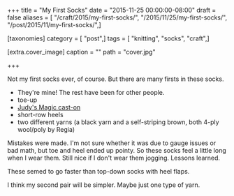+++
title = "My First Socks"
date = "2015-11-25 00:00:00-08:00"
draft = false
aliases = [ "/craft/2015/my-first-socks/", "/2015/11/25/my-first-socks/", "/post/2015/11/my-first-socks/",]

[taxonomies]
category = [ "post",]
tags = [ "knitting", "socks", "craft",]

[extra.cover_image]
caption = ""
path = "cover.jpg"

+++

Not my first socks ever, of course. But there are many firsts in these socks.
<!--more-->

* They're mine! The rest have been for other people.
* toe-up
* [Judy's Magic cast-on][]
* short-row heels
* two different yarns (a black yarn and a self-striping brown, both 4-ply wool/poly by Regia)

Mistakes were made. I'm not sure whether it was due to gauge issues or bad
math, but toe and heel ended up pointy. So these socks feel a little long
when I wear them. Still nice if I don't wear them jogging. Lessons learned.

These semed to go faster than top-down socks with heel flaps.

I think my second pair will be simpler. Maybe just one type of yarn.

[Judy's Magic cast-on]: http://www.doctorwhoscarf.com/s12.html